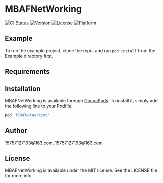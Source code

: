 # MBAFNetWorking

[![CI Status](https://img.shields.io/travis/15757127193@163.com/MBAFNetWorking.svg?style=flat)](https://travis-ci.org/15757127193@163.com/MBAFNetWorking)
[![Version](https://img.shields.io/cocoapods/v/MBAFNetWorking.svg?style=flat)](https://cocoapods.org/pods/MBAFNetWorking)
[![License](https://img.shields.io/cocoapods/l/MBAFNetWorking.svg?style=flat)](https://cocoapods.org/pods/MBAFNetWorking)
[![Platform](https://img.shields.io/cocoapods/p/MBAFNetWorking.svg?style=flat)](https://cocoapods.org/pods/MBAFNetWorking)

## Example

To run the example project, clone the repo, and run `pod install` from the Example directory first.

## Requirements

## Installation

MBAFNetWorking is available through [CocoaPods](https://cocoapods.org). To install
it, simply add the following line to your Podfile:

```ruby
pod 'MBAFNetWorking'
```

## Author

15757127193@163.com, 15757127193@163.com

## License

MBAFNetWorking is available under the MIT license. See the LICENSE file for more info.
